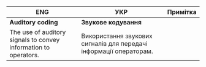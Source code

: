 | ENG                                                          | УКР                                                          | Примітка |
| ------------------------------------------------------------ | ------------------------------------------------------------ | -------- |
| **Auditory coding**                                          | **Звукове кодування**                                        |          |
| The use of auditory signals to convey information to operators. | Використання звукових сигналів для передачі інформації операторам. |          |

